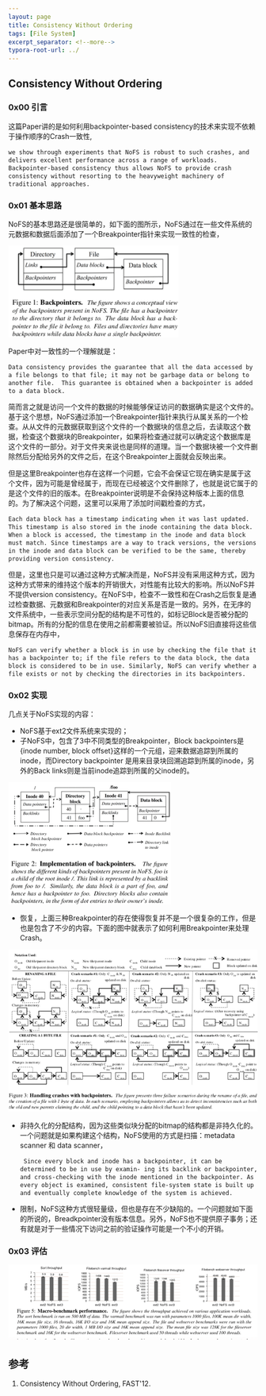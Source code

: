 ```yaml
---
layout: page
title: Consistency Without Ordering
tags: [File System]
excerpt_separator: <!--more-->
typora-root-url: ../
---
```


## Consistency Without Ordering

### 0x00 引言

  这篇Paper讲的是如何利用backpointer-based consistency的技术来实现不依赖于操作顺序的Crash一致性,

```
we show through experiments that NoFS is robust to such crashes, and delivers excellent performance across a range of workloads. Backpointer-based consistency thus allows NoFS to provide crash consistency without resorting to the heavyweight machinery of traditional approaches.
```

### 0x01 基本思路

 NoFS的基本思路还是很简单的，如下面的图所示，NoFS通过在一些文件系统的元数据和数据后面添加了一个Breakpointer指针来实现一致性的检查，

<img src="/assets/img/nofs-breakpointer.png" alt="nofs-breakpointer" style="zoom:67%;" />

 Paper中对一致性的一个理解就是： 

```
Data consistency provides the guarantee that all the data accessed by a file belongs to that file; it may not be garbage data or belong to another file.  This guarantee is obtained when a backpointer is added to a data block.
```

  简而言之就是访问一个文件的数据的时候能够保证访问的数据确实是这个文件的。基于这个思想，NoFS通过添加一个Breakpointer指针来执行从属关系的一个检查。从从文件的元数据获取到这个文件的一个数据块的信息之后，去读取这个数据，检查这个数据块的Breakpointer，如果将检查通过就可以确定这个数据库是这个文件的一部分。对于文件夹来说也是同样的道理。当一个数据块被一个文件删除然后分配给另外的文件之后，在这个Breakpointer上面就会反映出来。

  但是这里Breakpointer也存在这样一个问题，它会不会保证它现在确实是属于这个文件，因为可能是曾经属于，而现在已经被这个文件删除了，也就是说它属于的是这个文件的旧的版本。在Breakpointer说明是不会保持这种版本上面的信息的。为了解决这个问题，这里可以采用了添加时间戳检查的方式，

```
Each data block has a timestamp indicating when it was last updated. This timestamp is also stored in the inode containing the data block. When a block is accessed, the timestamp in the inode and data block must match. Since timestamps are a way to track versions, the versions in the inode and data block can be verified to be the same, thereby providing version consistency.
```

  但是，这里也只是可以通过这种方式解决而是，NoFS并没有采用这种方式，因为这种方式带来的维持这个版本的开销很大，对性能有比较大的影响。所以NoFS并不提供version consistency。在NoFS中，检查不一致性和在Crash之后恢复是通过检查数据、元数据和Breakpointer的对应关系是否是一致的。另外，在无序的文件系统中，一些表示空间分配的结构是不可性的，如标记Block是否被分配的bitmap。所有的分配的信息在使用之前都需要被验证。所以NoFS旧直接将这些信息保存在内存中，

```
NoFS can verify whether a block is in use by checking the file that it has a backpointer to; if the file refers to the data block, the data block is considered to be in use. Similarly, NoFS can verify whether a file exists or not by checking the directories in its backpointers. 
```

### 0x02 实现

几点关于NoFS实现的内容：

* NoFS基于ext2文件系统来实现的；
* 子NoFS中，包含了3中不同类型的Breakpointer，Block backpointers是 {inode number, block offset}这样的一个元组，迎来数据追踪到所属的inode，而Directory backpointer 是用来目录块回溯追踪到所属的inode，另外的Back links则是当前inode追踪到所属的父inode的。

<img src="/assets/img/nofs-impl.png" alt="nofs-impl" style="zoom:50%;" />

* 恢复，上面三种Breakpointer的存在使得恢复并不是一个很复杂的工作，但是也是包含了不少的内容。下面的图中就表示了如何利用Breakpointer来处理Crash。

![nofs-crash](/assets/img/nofs-crash.png)

* 非持久化的分配结构，因为这些类似块分配的bitmap的结构都是非持久化的。一个问题就是如果构建这个结构，NoFS使用的方式是扫描：metadata scanner 和 data scanner，

  ```
   Since every block and inode has a backpointer, it can be determined to be in use by examin- ing its backlink or backpointer, and cross-checking with the inode mentioned in the backpointer. As every object is examined, consistent file-system state is built up and eventually complete knowledge of the system is achieved.
  ```

* 限制，NoFS这种方式很轻量级，但也是存在不少缺陷的。一个问题就如下面的所说的，Breadkpointer没有版本信息。另外，NoFS也不提供原子事务；还有就是对于一些情况下访问之前的验证操作可能是一个不小的开销。

### 0x03 评估

![nofs-perf](/assets/img/nofs-perf.png)

## 参考

1. Consistency Without Ordering, FAST'12.